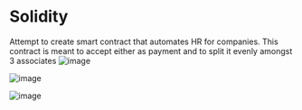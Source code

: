 # Solidity
Attempt to create smart contract that automates HR for companies. This contract is meant to accept either as payment and to split it evenly amongst 3 associates
![image](https://user-images.githubusercontent.com/79224741/127929985-85c83180-c99d-496e-b407-c7684f515c02.png)

![image](https://user-images.githubusercontent.com/79224741/127930080-4cb525bf-6341-4d9f-8d8c-0f3669f0ed19.png)

![image](https://user-images.githubusercontent.com/79224741/127930295-6ebdccb9-5d11-4f91-831f-bbf457def146.png)
